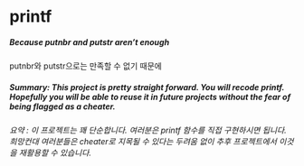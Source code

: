 # **printf**

##### Because putnbr and putstr aren’t enough

putnbr와 putstr으로는 만족할 수 없기 때문에

##### _Summary: This project is pretty straight forward. You will recode printf. Hopefully you will be able to reuse it in future projects without the fear of being flagged as a cheater._

_요약 : 이 프로젝트는 꽤 단순합니다. 여러분은 printf 함수를 직접 구현하시면 됩니다. 희망컨대 여러분들은 cheater로 지목될 수 있다는 두려움 없이 추후 프로젝트에서 이것을 재활용할 수 있습니다._
